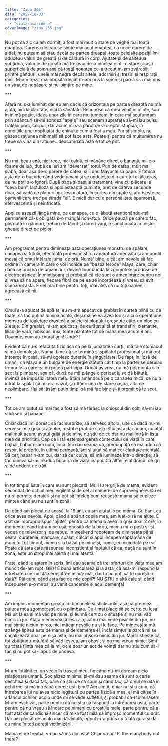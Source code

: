 ```yaml
---
title: "Ziua 265"
date: "2022-10-03"
categories: 
  - "viata-asa-cum-e"
coverImage: "ziua-265.jpg"
---
```


Nu pot să zic că am dormit, a fost mai mult o stare de veghe mai toată noaptea. Durerea de cap se simte mai acut noaptea, ca orice durere de altfel, nu puteam să stau decât pe partea dreaptă, toate celelalte poziții îmi aduceau valuri de greață și de căldură în corp. Ajutate și de salteaua subțirică, valurile de greață mă trezeau de-a binelea dintr-o stare și-așa superficială de somn așa că toată noaptea ce-a trecut m-am zvârcolit printre gânduri, unele mai negre decât altele, adormiri și treziri și respirații mici. M-am trezit mai obosită decât m-am pus la somn și parcă s-a mai pus un strat de nepăsare și ne-simțire pe mine.

\*\*\*

Afară nu s-a luminat dar eu am decis că orizontala pe partea dreaptă nu mă ajută, nici la claritate, nici la sănătate. Recunosc că mi-a venit în minte, sau în inimă poate, ideea unor zile în care mulțumeam, în care mă scufundam prin adâncuri să-mi sondez "apele" sau scanam suprafața să-mi iau pulsul fratelui porc, corpul, dar acum mi s-a părut de-a dreptul stupidă, în condițiile unei nopți atât de chinuite cum a fost a mea. Pur și simplu, nu găsesc rațiunea minimală să pot face asta. Poate și pentru că mulțumirea nu trebe să vină din rațiune…deocamdată asta e tot ce pot.

\*\*\*

Nu mai beau apă, nici rece, nici caldă, ci mănânc direct o banană, mi-e o foame de lup, după ce ieri am "deversat" totul. Pun de cafea, mult mai slabă, doar așa de-o părere de cafea, și îi dau Mayucăi să pape. E fătuca asta de-o bucurie când vede umani și se unduiește din curuțul ei ăla gras, de nu poți s-o ignori. După papa și pastila tratament, vine cu plăcere la "ceva bun", lactuloza și apoi așteaptă cuminte, preț de câteva secunde doar, să vadă ce planuri am. Ieșim afară, în curtea din spate și afurisește ea oamenii care trec pe strada "ei". E mică dar cu o personalitate spumoasă, efervescentă și neînfricată. 

Apoi se așează lângă mine, pe canapea, cu o lăbuță atenționându-mă permanent că-s obligată s-o mângâi non-stop. Orice pauză pe care o fac, pierdută în gânduri, treburi de făcut și dureri vagi, e sancționată cu niște gheare direct pe picior.

\*\*\*

Am programat pentru dimineața asta operațiunea monstru de spălare canapea și fotolii, efectuată profesionist, cu aparatură adecvată și am primit mesaj că omul întârzie juma' de oră. Numa' bine, e cât am nevoie să fac ordine în camera în care o voi închide pe "bestia feroce" Maya, care, chiar dacă se bucură de umani noi, devine furinbundă la zgomotele produse de electrocasnice. În mințișoara ei probabil că ele sunt o amenințare pentru noi și vrea să ne apere, fiecare fibră de pe ea se încordează și vreau să evit scenariul ăsta. E cel mai bine pentru toți, mai ales că nu toți oamenii agreează câinii.

\*\*\*

Omul s-a apucat de spălat, eu m-am apucat de greblat în curtea plină cu de toate, să fac puțină lumină acolo, deși mâine va avea loc și aici o operațiune monstru de toaletare drastică a salciei și plopului crescute câte-un bloc cu 2 etaje. Din greblat, m-am apucat și de curățat și tăiat trandafiri, clematite, liliac de vară, hibiscus, iriși, toate plantate tot de mâna mea acum 9 ani. Doamne, cum au zburat anii! Unde?!

Evident că nu-s refăcută fizic așa că pe la jumătatea curții, mă taie stomacul și mă domolește. Numa' bine că se termină și spălatul profesional și mă pot întoarce în casă, să-mi ogoiesc durerile în singurătate. De fapt, în lipsă de umani, că Maya e un bulgăre de energie stătută cât timp la parter se derulau treburile la care ea nu putea participa. Oricât aș vrea, nu mă pot monta s-o scot la plimbare, așa că, după ce mă plânge o perioadă, se dă bătută, învinsă de imposibilitatea mea. Stăm amândouă pe o canapea mică, ce nu a intrat la spălat că nu era cazul, și oftăm: una de stare nașpa, alta de neplimbare. Hai să lăsăm puțin timp, să mă fac bine și-ți promit că te scot.

\*\*\*

Tot ce am putut să mai fac a fost să mă târăsc la chioșcul din colț, să-mi iau sticksuri și banane. 

Chiar dacă îmi doresc să fac surprize, să servesc altora, uite că dacă nu-mi servesc mie grijă și atenție, restul e praf de stele. Știu asta dar acum, cu atât mai mult acum, avutul grijă și de mine nu știu de ce dar nu mai intră în lista mea de priorități. Cap de listă este spargerea contextului de viață în care bâjbâi, habar n-am cum, încă. Îmi dau seama că, preocupată să mă adun să respir, la propriu, în ultima perioadă, am și uitat să mai cer claritate mentală. Să cer, habar n-am cui, dar să cer cuiva, să mă lumineze într-o direcție, să fac cumva să-mi readuc bucuria de viață înapoi. Că altfel, e al dracu' de gri și de nedorit de trăit.

\*\*\*

În tot timpul ăsta în care eu sunt plecată, Mr. H are grijă de mama, evident secondat de ochiul meu vigilent și de cel al camerei de supraveghere. Cu el nu-și permite deraieri și nu pot să înțeleg cum reușește mama să cupleze mintea când eu nu sunt în zonă. 

De când am plecat de acasă, la 18 ani, eu am ajutat-o pe mama. Cu bani, cu orice avea nevoie. Apoi, când a apărut copila mea, am luat-o să ne ajute. E atât de impropriu spus "ajute", pentru că mama o avea în grijă doar 2 ore, în momentul când intram pe ușă, obosită de la birou, mama mi-o pasa și-și vedea de televizor și de rebus. În weekend roboteam de dimineața până seara, curățenie, mâncare, spălat, călcat și apoi începea săptămâna de muncă. Tot timpul, mama s-a bazat pe mine și, ironic, eu niciodată pe ea. Poate că ăsta este răspunsul inconștient al faptului că ea, dacă nu sunt în zonă, este un strop mai alertă și mai atentă. 

Frate, când le aștern în scris, îmi dau seama că trei sferturi din viața mea am muncit de-am rupt. Giiiz! E bună articularea și la asta, că așa-mi răspund la întrebarea ce-mi stă nerostită-n inimă: măi, dar tu nu poți să te oprești o dată?! Păi cum, când asta fac de mic copil?! NU ȘTIU o altă cale și, când începusem s-o miros, au venit cancerele și acu' demența!

\*\*\*

Am împins momentan greața cu bananele și sticksurile, așa că premiez puiuca mea zgomotoasă cu o plimbare. Ce-i mai place să se certe cu lesa! Mă uit la ea și mă văd pe mine: și eu mă cert cu o situație și nu mai văd nimic în jur. Atâta o enervează lesa aia, că nu mai vede pisicile din jur, nu mai simte niciun miros, nici măcar nevoile nu și le face. Pe mine atâta mă strânge lipirea asta de mama și de demența ei, încât simțurile parcă mi se canalizează doar pe nișa asta, nu mai absorb nimic din jur. Mai trist este că, tot zbătându-mă fără să văd ieșirea, am obosit și nu mai vreau nimic. Simt cu toată ființa mea că la mijloc e doar un act de voință dar nu știu cum să-l fac și nu pot să-l apuc de undeva. 

\*\*\*

M-am întâlnit cu un vecin în traseul meu, fix când nu-mi doream nicio relaționare umană. Socializez minimal și-mi dau seama că sunt o carte deschisă și dacă tac, pare că știu ce să spun și când tac, că omul se uită în ochii mei și mă întreabă direct: ești bine? Am simțit, chiar nu știu cum, că întrebarea lui nu avea nicio legătură cu partea fizică a mea, el mă citise în adâncul ochilor, acolo unde mi se vede sufletul, și probabil că-l tulburasem. M-am eschivat, parte pentru că nu știu să răspund la întrebarea asta, parte pentru că nu vreau să încarc pe nimeni cu prostiile mele, parte pentru că a fost atât de candid și sincer că mi-a fost milă să împroșc momentul cu urât. Dar am plecat de acolo mai dărâmată, egoul m-a prins cu toată gura și dă cu mine în toți pereții victimizării.

Mama ei de treabă, vreau să ies din asta! Chiar vreau! Is there anybody out there?
